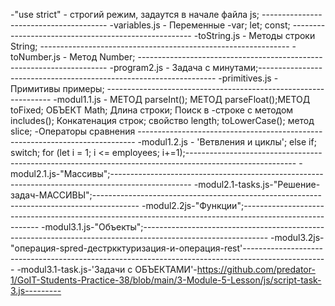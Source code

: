 -"use strict" - строгий режим, задаутся в начале файла js; ---------------------------------------
-variables.js - Переменные -var; let; const; -----------------------------------------------------
-toString.js - Методы строки String; --------------------------------------------------------------
-toNumber.js - Метод Number; ----------------------------------------------------------------------
-program2.js - Задача с минутами;-------------------------------------------------------------------
-primitives.js - Примитивы примеры; ----------------------------------------------------------------
-modul1.1.js - МЕТОД parseInt(); МЕТОД parseFloat();МЕТОД toFixed; ОБЪЕКТ Math; Длина строки; Поиск
в -строке с методом includes(); Конкатенация строк; свойство length; toLowerCase(); метод slice;
-Операторы сравнения -----------------------------------------------------------------------------
-modul1.2.js - 'Ветвления и циклы'; else if; switch; for (let i = 1; i <= employees;
i+=1);---------------------------------------------------------------------------------------------------------
-modul2.1.js-"Массивы";--------------------------------------------------------------------------------------------------
-modul2.1-tasks.js-"Решение-задач-МАССИВЫ";-----------------------------------------------------------------------------------------
-modul2.2js-"Функции";---------------------------------------------------------------------------------------------------------
-modul3.1.js-"Объекты";-------------------------------------------------------------------------------------------------------------
-modul3.2js-"операция-spred-дестркктуризация-и-операция-rest'---------------------------------------------------------------------------------------------------
-modul3.1-task.js-'Задачи с
ОБЪЕКТАМИ'-https://github.com/predator-1/GoIT-Students-Practice-38/blob/main/3-Module-5-Lesson/js/script-task-3.js---------
